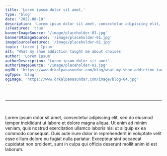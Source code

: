 ```yaml
---
title: 'Lorem ipsum dolor sit amet,'
type: 'blog'
date: '2022-08-10'
description: 'Lorem ipsum dolor sit amet, consectetur adipiscing elit, sed do eiusmod tempor incididunt ut labore et dolore magna aliqua.'
isFeatured: 'true'
bannerImageSource: '/image/placeholder-01.jpg'
bannerSMImageSource: '/image/placeholder-01.jpg'
imageSourceFeatured: '/image/placeholder-01.jpg'
topic: 'Lorem | Ipsum'
alt: 'What my shoe addiction taught me about choices'
author: 'Lorem Ipsum'
authorDescription: 'Lorem ipsum dolor sit amet'
authorImageSource: '/image/placeholder-01.jpg'
ogURL: 'https://www.drkalpanasundar.com/blog/what-my-shoe-addiction-taught-me'
ogType: 'blog'
ogImage: 'https://www.drkalpanasundar.com/image/blog-04.jpg'
---
```

<br>

---
<br>

Lorem ipsum dolor sit amet, consectetur adipiscing elit, sed do eiusmod tempor incididunt ut labore et dolore magna aliqua. Ut enim ad minim veniam, quis nostrud exercitation ullamco laboris nisi ut aliquip ex ea commodo consequat. Duis aute irure dolor in reprehenderit in voluptate velit esse cillum dolore eu fugiat nulla pariatur. Excepteur sint occaecat cupidatat non proident, sunt in culpa qui officia deserunt mollit anim id est laborum. 
